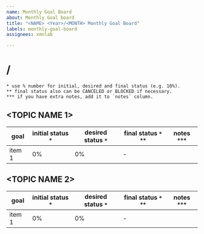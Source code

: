 ```yaml
---
name: Monthly Goal Board
about: Monthly Goal board
title: "<NAME> <Year>/<MONTH> Monthly Goal Board"
labels: monthly-goal-board
assignees: xmnlab

---
```


# <MENTEE-NAME> <YEAR>/<MONTH>

<!-- 
List your goals for this month below. You can edit until the last day of the month. At the end of the month edit each goal, setting if it is already done or how much it is complete (eg. - [] (70%) Study django).
-->

```{note}
* use % number for initial, desired and final status (e.g. 10%).
** final status also can be CANCELED or BLOCKED if necessary.
*** if you have extra notes, add it to `notes` column.
```

## <TOPIC NAME 1>

| goal                                      | initial status `*` | desired status `*` | final status `*` `**` | notes `***` |
|-------------------------------------------|--------------------|--------------------|-----------------------|-------------|
| item 1 | 0% | 0% | - | |



## <TOPIC NAME 2>

| goal                                      | initial status `*` | desired status `*` | final status `*` `**` | notes `***` |
|-------------------------------------------|--------------------|--------------------|-----------------------|-------------|
| item 1 | 0% | 0% | - | |
